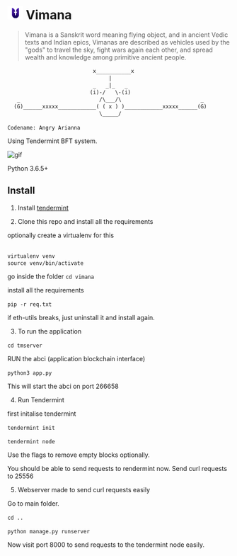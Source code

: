 # <img src="img/logo.png" alt="drawing" width="35"/> Vimana 


> Vimana is a Sanskrit word meaning flying object, and in ancient Vedic texts and Indian epics, Vimanas are described as vehicles used by the "gods" to travel the sky, fight wars again each other, and spread wealth and knowledge among primitive ancient people.

                               x___________x
                                    |
                               _   _|_   _
                              (i)-/   \-(i)
       _                         /\___/\                         _
      (G)______xxxxx____________( ( x ) )____________xxxxx______(G)
                                 \_____/

    Codename: Angry Arianna

Using Tendermint BFT system.


![gif](https://cdn.dribbble.com/users/1796847/screenshots/3827042/let4.gif)


Python 3.6.5+

## Install 

1. Install [tendermint](https://github.com/tendermint/tendermint)

2. Clone this repo and install all the requirements 

optionally create a virtualenv for this 
```

virtualenv venv
source venv/bin/activate
```

go inside the folder 
`cd vimana`

install all the requirements

`pip -r req.txt` 

if eth-utils breaks, just uninstall it and install again.


3. To run the application 


`cd tmserver`

RUN the abci (application blockchain interface)

`python3 app.py`

This will start the abci on port 266658

4. Run Tendermint

first  initalise tendermint

`tendermint init`

`tendermint node`

Use the flags to remove empty blocks optionally.

You should be able to send requests to rendermint now. Send curl requests to 25556

5. Webserver made to send curl requests easily

Go to main folder. 

`cd ..`

`python manage.py runserver`

Now visit port 8000 to send requests to the tendermint node easily. 
